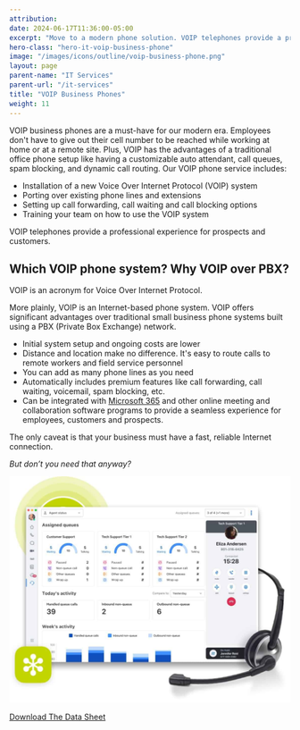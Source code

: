 ```yaml
---
attribution:
date: 2024-06-17T11:36:00-05:00
excerpt: "Move to a modern phone solution. VOIP telephones provide a professional experience for prospects and customers."
hero-class: "hero-it-voip-business-phone"
image: "/images/icons/outline/voip-business-phone.png"
layout: page
parent-name: "IT Services"
parent-url: "/it-services"
title: "VOIP Business Phones"
weight: 11
---
```


VOIP business phones are a must-have for our modern era. Employees don't have to give out their cell number to be reached while working at home or at a remote site. Plus, VOIP has the advantages of a traditional office phone setup like having a customizable auto attendant, call queues, spam blocking, and dynamic call routing. Our VOIP phone service includes:

- Installation of a new Voice Over Internet Protocol (VOIP) system
- Porting over existing phone lines and extensions
- Setting up call forwarding, call waiting and call blocking options
- Training your team on how to use the VOIP system

VOIP telephones provide a professional experience for prospects and customers.

## Which VOIP phone system? Why VOIP over PBX?

VOIP is an acronym for Voice Over Internet Protocol.

More plainly, VOIP is an Internet-based phone system. VOIP offers significant advantages over traditional small business phone systems built using a PBX (Private Box Exchange) network.

- Initial system setup and ongoing costs are lower
- Distance and location make no difference. It's easy to route calls to remote workers and field service personnel
- You can add as many phone lines as you need
- Automatically includes premium features like call forwarding, call waiting, voicemail, spam blocking, etc.
- Can be integrated with [Microsoft 365](/it-services/microsoft-365) and other online meeting and collaboration software programs to provide a seamless experience for employees, customers and prospects.

The only caveat is that your business must have a fast, reliable Internet connection.

_But don’t you need that anyway?_

![VOIP Business Phones](/images/post/Collab-from-Anywhere-GoToConnect-Product-Image.jpg)

[Download The Data Sheet](/assets/docs/GoToConnect-Flyer-Feature-List-LMI1396_EN-US_Cobrand.pdf)